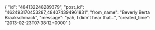  {
   "id": "484132248289379",
   "post_id": "462493170453287_484074394961831",
   "from_name": "Beverly Berta Braakschmack",
   "message": "yah, I didn't hear that...",
   "created_time": "2013-02-23T07:38:12+0000"
 }
